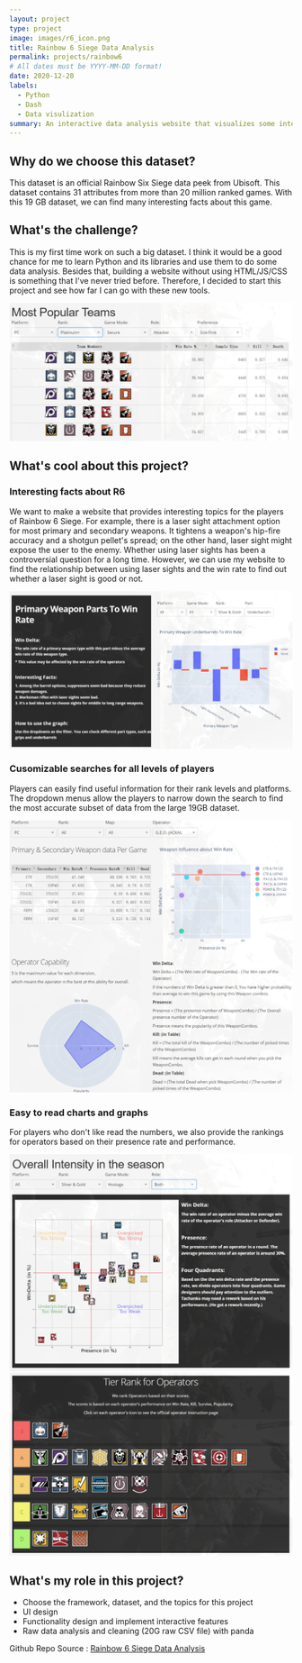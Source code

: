 ```yaml
---
layout: project
type: project
image: images/r6_icon.png
title: Rainbow 6 Siege Data Analysis
permalink: projects/rainbow6
# All dates must be YYYY-MM-DD format!
date: 2020-12-20
labels:
  - Python
  - Dash
  - Data visulization
summary: An interactive data analysis website that visualizes some interesting topics from the aspect of the players of Rainbow 6 Seige.
---
```

## Why do we choose this dataset?

This dataset is an official Rainbow Six Siege data peek from Ubisoft. This dataset contains 31 attributes from more than 20 million ranked games. With this 19 GB dataset, we can find many interesting facts about this game. 

## What's the challenge?

This is my first time work on such a big dataset. I think it would be a good chance for me to learn Python and its libraries and use them to do some data analysis. Besides that, building a website without using HTML/JS/CSS is something that I've never tried before. Therefore, I decided to start this project and see how far I can go with these new tools.

<img class="ui image" src="../images/r6_page2.png">

## What's cool about this project?

### Interesting facts about R6

We want to make a website that provides interesting topics for the players of Rainbow 6 Siege. For example, there is a laser sight attachment option for most primary and secondary weapons. It tightens a weapon's hip-fire accuracy and a shotgun pellet's spread; on the other hand, laser sight might expose the user to the enemy. Whether using laser sights has been a controversial question for a long time. However, we can use my website to find the relationship between using laser sights and the win rate to find out whether a laser sight is good or not.


<img class="ui image" src="../images/r6_page4.png">


### Cusomizable searches for all levels of players

Players can easily find useful information for their rank levels and platforms. The dropdown menus allow the players to narrow down the search to find the most accurate subset of data from the large 19GB dataset.

<img class="ui big right image" src="../images/r6_page3.png">


### Easy to read charts and graphs

For players who don't like read the numbers, we also provide the rankings for operators based on their presence rate and performance.

<img class="ui image" src="../images/r6_page1top.png">
<img class="ui image" src="../images/r6_page1bot.png">

## What's my role in this project?

- Choose the framework, dataset, and the topics for this project
- UI design
- Functionality design and implement interactive features
- Raw data analysis and cleaning (20G raw CSV file) with panda



Github Repo Source : <a href="https://github.com/ICS-484-Rainbow6/Rainbow6"><i class="large github icon "></i>Rainbow 6 Siege Data Analysis</a>
